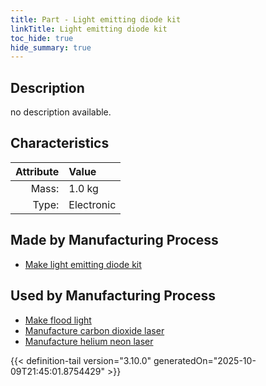 ```yaml
---
title: Part - Light emitting diode kit
linkTitle: Light emitting diode kit
toc_hide: true
hide_summary: true
---
```

<!-- This is generated by the MarsSim HelpGenertor, do not edit. -->

## Description
no description available.

## Characteristics

| Attribute      | Value |
|--------:|:------|
|Mass:|1.0 kg|
|Type:|Electronic|

## Made by Manufacturing Process

- [Make light emitting diode kit](/docs/definitions/process/make-light-emitting-diode-kit)

## Used by Manufacturing Process

- [Make flood light](/docs/definitions/process/make-flood-light)
- [Manufacture carbon dioxide laser](/docs/definitions/process/manufacture-carbon-dioxide-laser)
- [Manufacture helium neon laser](/docs/definitions/process/manufacture-helium-neon-laser)



{{< definition-tail version="3.10.0" generatedOn="2025-10-09T21:45:01.8754429" >}}



